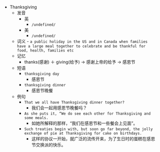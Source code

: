 - Thanksgiving
  - 发音
    - 英
      - `/undefined/`
    - 美
      - `/undefined/`
  - 词义
        - `a public holiday in the US and in Canada when families have a large meal together to celebrate and be thankful for food, health, families etc`
  - 记忆
    - thanks(感谢) ＋ giving(给予) → 感谢上帝的给予 → 感恩节
  - 短语
    - `thanksgiving day`
      - 感恩节 
    - `thanksgiving dinner`
      - 感恩节晚餐 
  - 例句
    - `That we all have Thanksgiving dinner together?`
      - 我们会一起用感恩节晚餐吗？
    - `As she puts it, “We do see each other for Thanksgiving and some meals.`
      - 如她所解释的那样，“我们在感恩节和一些餐会上见面”。
    - `Such treaties begin with, but soon go far beyond, the jolly exchange of pie at Thanksgiving for cake on birthdays.`
      - 这样的协议一开始，就广泛的流传开来，为了生日时的蛋糕在感恩节交换派的快乐。

